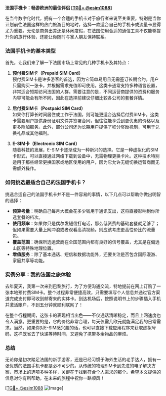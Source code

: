 **法国手機卡：畅游欧洲的最佳伴侣 [[TG💪+ @esim1088](https://t.me/s/esim1088)]**

在当今数字化时代，拥有一个合适的手机卡对于旅行者来说至关重要。特别是当你计划前往法国这样的热门旅游目的地时，选择一款适合自己的手机卡或流量卡显得尤为重要。无论是商务出差还是休闲度假，在法国使用合适的通信工具不仅能够提升你的旅行体验，还能让你随时与家人朋友保持联系。

### 法国手机卡的基本类型

首先，让我们来了解一下法国市场上常见的几种手机卡及其特点：

1. **预付费SIM卡（Prepaid SIM Card）**  
   预付费SIM卡是许多游客的首选，因为它简单易用且无需签订长期合约。用户只需购买一张卡，并根据需求充值即可使用。这类卡通常支持多种语言设置，非常适合短期访问法国的人群。需要注意的是，不同运营商提供的资费和服务内容可能会有所不同，因此在选择前建议仔细比较各公司的套餐详情。

2. **后付费SIM卡（Postpaid SIM Card）**  
   如果你打算长时间居住或工作于法国，则可能更适合选择后付费SIM卡。这类卡需要用户提供身份证明文件并签署合同，但往往能享受到更优惠的价格以及更多附加服务。此外，部分公司还为长期用户提供了积分奖励机制，可用于兑换礼品或其他福利。

3. **E-SIM卡（Electronic SIM Card）**  
   随着科技的发展，E-SIM卡逐渐成为一种新兴的选择。它是一种虚拟化的SIM卡形式，可以直接通过网络下载到设备中，无需物理更换卡片。这种技术特别适用于那些经常更换国家或地区使用的用户，因为它允许无缝切换运营商而无需额外操作。

### 如何挑选最适合自己的法国手机卡？

挑选合适自己的法国手机卡并不是一件容易的事情，以下几点可以帮助你做出明智的选择：

- **预算考量**：明确自己每月大概会花多少钱用于通讯支出，这将直接影响到你所选套餐的档次。
- **使用频率**：如果你只是偶尔发短信打电话，那么低资费的基础套餐就足够了；但如果需要大量上网冲浪或者观看高清视频，则应该考虑更高性价比的流量包。
- **覆盖范围**：确保所选运营商在全国范围内都有良好的信号覆盖，尤其是在偏远山区等特殊地理位置。
- **增值服务**：除了基本通话、短信和数据功能外，还要关注是否包含国际漫游、家庭共享等功能。

### 实例分享：我的法国之旅体验

去年夏天，我第一次来到巴黎旅行，为了方便沟通交流，特地提前在网上订购了一张本地预付费SIM卡。整个过程非常便捷高效，只需要填写个人信息并通过官方渠道完成支付即可收到邮寄来的实体卡。到达机场后，按照说明书上的步骤插入手机并激活账户，不到五分钟就顺利联网了！

在整个行程期间，这张卡的表现相当出色——不仅通话清晰稳定，而且上网速度也令人满意。更重要的是，它的价格非常合理，每天仅需几欧元就能满足我的日常需求。当然，如果你对E-SIM感兴趣的话，也可以直接下载应用程序来获取虚拟号码，这样既省去了快递等待时间，又避免了携带多余物品的麻烦。

### 总结

无论你是初次踏足法国的新手游客，还是已经习惯于海外生活的老手达人，拥有一张优质的法国手机卡都是必不可少的。从传统的物理SIM卡到先进的电子解决方案，市场上的选项多种多样，关键在于找到符合个人需求的那个。希望本文提供的信息对你有所帮助，在未来的旅程中祝你一路顺风！

[[TG💪+ @esim1088](https://t.me/s/esim1088) ![Image](https://i.postimg.cc/4NQfJmqS/Snipaste-2025-05-13-00-14-12.png)]